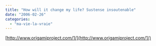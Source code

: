 ```yaml
---
title: "How will it change my life? Sustense insoutenable"
date: "2006-02-26"
categories: 
  - "ma-vie-la-vraie"
---
```


  
[http://www.origamiproject.com/1/](http://www.origamiproject.com/1/)
